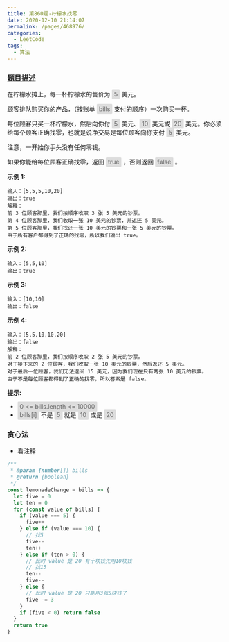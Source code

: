 ```yaml
---
title: 第860题-柠檬水找零
date: 2020-12-10 21:14:07
permalink: /pages/468976/
categories:
  - LeetCode
tags:
  - 算法
---
```


### [题目描述](https://leetcode-cn.com/problems/lemonade-change/)

在柠檬水摊上，每一杯柠檬水的售价为 <span style="background: #ddd; color: #666; padding: 3px 5px; border-radius: 2px;">5</span> 美元。

顾客排队购买你的产品，（按账单 <span style="background: #ddd; color: #666; padding: 3px 5px; border-radius: 2px;">bills</span> 支付的顺序）一次购买一杯。

每位顾客只买一杯柠檬水，然后向你付 <span style="background: #ddd; color: #666; padding: 3px 5px; border-radius: 2px;">5</span> 美元、<span style="background: #ddd; color: #666; padding: 3px 5px; border-radius: 2px;">10</span> 美元或 <span style="background: #ddd; color: #666; padding: 3px 5px; border-radius: 2px;">20</span> 美元。你必须给每个顾客正确找零，也就是说净交易是每位顾客向你支付 <span style="background: #ddd; color: #666; padding: 3px 5px; border-radius: 2px;">5</span> 美元。

注意，一开始你手头没有任何零钱。

如果你能给每位顾客正确找零，返回 <span style="background: #ddd; color: #666; padding: 3px 5px; border-radius: 2px;">true</span> ，否则返回 <span style="background: #ddd; color: #666; padding: 3px 5px; border-radius: 2px;">false</span> 。

<!-- more -->

**示例 1:**

```
输入：[5,5,5,10,20]
输出：true
解释：
前 3 位顾客那里，我们按顺序收取 3 张 5 美元的钞票。
第 4 位顾客那里，我们收取一张 10 美元的钞票，并返还 5 美元。
第 5 位顾客那里，我们找还一张 10 美元的钞票和一张 5 美元的钞票。
由于所有客户都得到了正确的找零，所以我们输出 true。
```

**示例 2:**

```
输入：[5,5,10]
输出：true
```

**示例 3:**

```
输入：[10,10]
输出：false
```

**示例 4:**

```
输入：[5,5,10,10,20]
输出：false
解释：
前 2 位顾客那里，我们按顺序收取 2 张 5 美元的钞票。
对于接下来的 2 位顾客，我们收取一张 10 美元的钞票，然后返还 5 美元。
对于最后一位顾客，我们无法退回 15 美元，因为我们现在只有两张 10 美元的钞票。
由于不是每位顾客都得到了正确的找零，所以答案是 false。
```

**提示:**

- <span style="background: #ddd; color: #666; padding: 3px 5px; border-radius: 2px;">0 <= bills.length <= 10000</span>
- <span style="background: #ddd; color: #666; padding: 3px 5px; border-radius: 2px;">bills[i]</span> 不是 <span style="background: #ddd; color: #666; padding: 3px 5px; border-radius: 2px;">5</span> 就是 <span style="background: #ddd; color: #666; padding: 3px 5px; border-radius: 2px;">10</span> 或是 <span style="background: #ddd; color: #666; padding: 3px 5px; border-radius: 2px;">20</span>

### 贪心法

- 看注释

```JavaScript
/**
 * @param {number[]} bills
 * @return {boolean}
 */
const lemonadeChange = bills => {
  let five = 0
  let ten = 0
  for (const value of bills) {
    if (value === 5) {
      five++
    } else if (value === 10) {
      // 找5
      five--
      ten++
    } else if (ten > 0) {
      // 此时 value 是 20 有十块钱先用10块钱
      // 找15
      ten--
      five--
    } else {
      // 此时 value 是 20 只能用3张5块钱了
      five -= 3
    }
    if (five < 0) return false
  }
  return true
}
```
